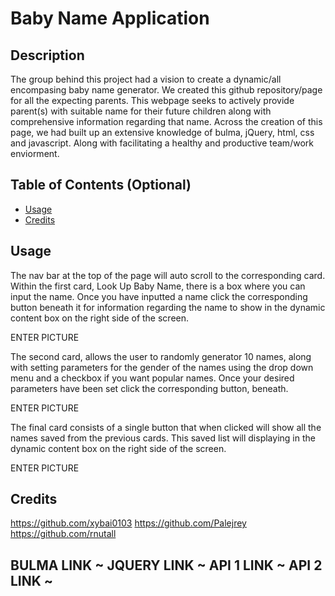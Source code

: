 # Baby Name Application

## Description

The group behind this project had a vision to create a dynamic/all encompasing baby name generator.
We created this github repository/page for all the expecting parents.
This webpage seeks to actively provide parent(s) with suitable name for their future children along with comprehensive information regarding that name.
Across the creation of this page, we had built up an extensive knowledge of bulma, jQuery, html, css and javascript. Along with facilitating a healthy and 
productive team/work enviorment.

## Table of Contents (Optional)


- [Usage](#usage)
- [Credits](#credits)


## Usage

The nav bar at the top of the page will auto scroll to the corresponding card. Within the first card, Look Up Baby Name, there is a box where you can input the name.
Once you have inputted a name click the corresponding button beneath it for information regarding the name to show in the dynamic content box on the right side of the screen.

ENTER PICTURE

The second card, allows the user to randomly generator 10 names, along with setting parameters for the gender of the names using the drop down menu and a checkbox
if you want popular names. Once your desired parameters have been set click the corresponding button, beneath.

ENTER PICTURE

The final card  consists of a single button that when clicked will show all the names saved from the previous cards. This saved list will displaying in the dynamic content box on the right side of the screen.

ENTER PICTURE



## Credits

https://github.com/xybai0103
https://github.com/Palejrey
https://github.com/rnutall

BULMA LINK
~
JQUERY LINK
~
API 1 LINK
~
API 2 LINK
~
---



